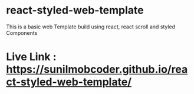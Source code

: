 # react-styled-web-template
This is a basic web Template build using react, react scroll and styled Components

# Live Link : https://sunilmobcoder.github.io/react-styled-web-template/
